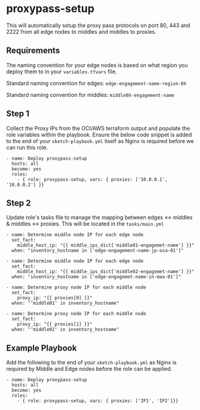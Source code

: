 proxypass-setup
=========

This will automatically setup the proxy pass protocols on port 80, 443 and 2222 from all edge nodes to middles and middles to proxies.

Requirements
------------

The naming convention for your edge nodes is based on what region you deploy them to in your `variables.tfvars` file.

Standard naming convention for edges: `edge-engagement-name-region-0X`

Standard naming convention for middles: `middle0X-engagement-name`

## Step 1
Collect the Proxy IPs from the OCI/AWS terraform output and populate the role variables within the playbook. Ensure the below code snippet is added to the end of your `sketch-playbook.yml` itself as Nginx is required before we can run this role.

```
- name: Deploy proxypass-setup
  hosts: all
  become: yes
  roles:
    - { role: proxypass-setup, vars: { proxies: ['10.0.0.1', '10.0.0.2'] }}
```

## Step 2
Update role's tasks file to manage the mapping between edges <-> middles & middles <-> proxies. This will be located in the `tasks/main.yml`

```
- name: Determine middle node IP for each edge node
  set_fact:
    middle_host_ip: "{{ middle_ips_dict['middle01-engagemet-name'] }}"
  when: "inventory_hostname in ['edge-engagement-name-jp-osa-01']"

- name: Determine middle node IP for each edge node
  set_fact:
    middle_host_ip: "{{ middle_ips_dict['middle02-engagemet-name'] }}"
  when: "inventory_hostname in ['edge-engagemet-name-in-maa-01']"

- name: Determine proxy node IP for each middle node
  set_fact:
    proxy_ip: "{{ proxies[0] }}"
  when: "'middle01' in inventory_hostname"

- name: Determine proxy node IP for each middle node
  set_fact:
    proxy_ip: "{{ proxies[1] }}"
  when: "'middle02' in inventory_hostname"
```


Example Playbook
----------------
Add the following to the end of your `sketch-playbook.yml` as Nginx is required by Middle and Edge nodes before the role can be applied.

```
- name: Deploy proxypass-setup
  hosts: all
  become: yes
  roles:
    - { role: proxypass-setup, vars: { proxies: ['IP1', 'IP2']}}
```

